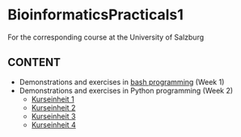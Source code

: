 # BioinformaticsPracticals1
For the corresponding course at the University of Salzburg

## CONTENT
- Demonstrations and exercises in [bash programming](Script_UNIX.md) (Week 1)
- Demonstrations and exercises in Python programming (Week 2)
  - [Kurseinheit 1](python1.md)
  - [Kurseinheit 2](python2.md)
  - [Kurseinheit 3](python3.md)
  - [Kurseinheit 4](python4.md)
